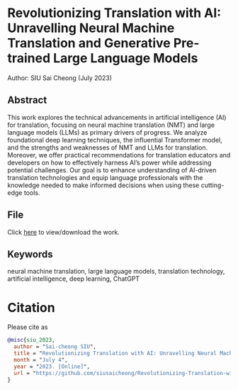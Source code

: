 # Revolutionizing Translation with AI: Unravelling Neural Machine Translation and Generative Pre-trained Large Language Models

Author: SIU Sai Cheong (July 2023)

## Abstract
This work explores the technical advancements in artificial intelligence (AI) for translation, focusing on neural machine translation (NMT) and large language models (LLMs) as primary drivers of progress. We analyze foundational deep learning techniques, the influential Transformer model, and the strengths and weaknesses of NMT and LLMs for translation. Moreover, we offer practical recommendations for translation educators and developers on how to effectively harness AI’s power while addressing potential challenges. Our goal is to enhance understanding of AI-driven translation technologies and equip language professionals with the knowledge needed to make informed decisions when using these cutting-edge tools.

## File
Click [here](https://github.com/siusaicheong/Revolutionizing-Translation-with-AI/blob/main/Revolutionizing%20Translation%20with%20AI%20-%20Sai%20Cheong%20Siu%20-%20Preprint.pdf) to view/download the work.

## Keywords
neural machine translation, large language models, translation technology, artificial intelligence, deep learning, ChatGPT


# Citation

Please cite as
``` bibtex
@misc{siu_2023,
  author = "Sai-cheong SIU",
  title = "Revolutionizing Translation with AI: Unravelling Neural Machine Translation and Generative Pre-trained Large Language Models",
  month = "July 4",
  year = "2023. [Online]",
  url = "https://github.com/siusaicheong/Revolutionizing-Translation-with-AI"
}

```

